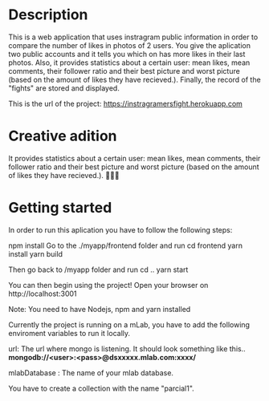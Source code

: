 # Description

This is a web application that uses instragram public information in order to compare the number of likes in photos of 2 users. You give the aplication two public accounts and it tells you which on has more likes in their last photos. Also, it provides statistics about a certain user: mean likes, mean comments, their follower ratio and their best picture and worst picture (based on the amount of likes they have recieved.). Finally, the record of the "fights" are stored and displayed. 

This is the url of the project: https://instragramersfight.herokuapp.com

# Creative adition
It provides statistics about a certain user: mean likes, mean comments, their follower ratio and their best picture and worst picture (based on the amount of likes they have recieved.). 👨🏻‍🎨

# Getting started

In order to run this aplication you have to follow the following steps:

npm install Go to the ./myapp/frontend folder and run cd frontend yarn install yarn build

Then go back to /myapp folder and run cd .. yarn start

You can then begin using the project! Open your browser on http://localhost:3001

Note: You need to have Nodejs, npm and yarn installed

Currently the project is running on a mLab, you have to add the following enviroment variables to run it locally. 

url: The url where mongo is listening. It should look something like this..  
**mongodb://<user<user>>:<pass<pass>>@dsxxxxx.mlab.com:xxxx/<dbname>**

mlabDatabase : The name of your mlab database. 

You have to create a collection with the name "parcial1". 







